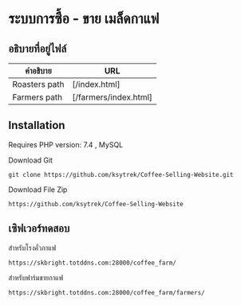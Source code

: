 <h1 class="code-line" data-line-start=0 data-line-end=1 ><a id="coffee_farm_0"></a>ระบบการซื้อ - ขาย เมล็ดกาแฟ </h1>
<h2 class="code-line" data-line-start=2 data-line-end=3 ><a id="_2"></a>อธิบายที่อยู่ไฟล์</h2>

<table class="table table-striped table-bordered">
<thead>
<tr>
<th>คำอธิบาย</th>
<th>URL</th>
</tr>
</thead>
<tbody>
<tr>
<td>Roasters path</td>
<td>[/index.html]</td>
</tr>
<tr>
<td>Farmers path</td>
<td>[/farmers/index.html]</td>
</tr>
</tbody>
</table>

<h2 class="code-line" data-line-start=11 data-line-end=12 ><a id="Installation_11"></a>Installation</h2>
<p class="has-line-data" data-line-start="13" data-line-end="14">Requires PHP version: 7.4 , MySQL</p>
<p class="has-line-data" data-line-start="15" data-line-end="16">Download Git</p>
<pre><code class="has-line-data" data-line-start="17" data-line-end="19" class="language-sh">git <span class="hljs-built_in">clone</span> https://github.com/ksytrek/Coffee-Selling-Website.git
</code></pre>
<p class="has-line-data" data-line-start="19" data-line-end="20">Download File Zip</p>
<pre><code class="has-line-data" data-line-start="21" data-line-end="23" class="language-sh">https://github.com/ksytrek/Coffee-Selling-Website
</code></pre>


<h2 class="code-line" data-line-start=11 data-line-end=12 ><a id="Installation_11"></a>เซิฟเวอร์ทดสอบ</h2>
<p class="has-line-data" data-line-start="19" data-line-end="20">สำหรับโรงคั่วกาแฟ</p>
<pre><code class="has-line-data" data-line-start="21" data-line-end="23" class="language-sh">https://skbright.totddns.com:28000/coffee_farm/</code></pre>

<p class="has-line-data" data-line-start="19" data-line-end="20">สำหรับฟาร์มขายกาแฟ</p>
<pre><code class="has-line-data" data-line-start="21" data-line-end="23" class="language-sh">https://skbright.totddns.com:28000/coffee_farm/farmers/</code></pre>
